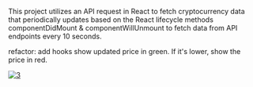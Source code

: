 This project utilizes an API request in React to fetch cryptocurrency data that periodically updates based on the React lifecycle methods componentDidMount & componentWillUnmount to fetch data from API endpoints every 10 seconds.

refactor:
add hooks
show updated price in green. If it's lower, show the price in red.

<a href="https://ibb.co/LCrNfmN"><img src="https://i.ibb.co/zSF6wp6/3.jpg" alt="3" ></a>
